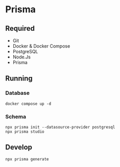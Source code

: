 # Prisma

## Required
- Git
- Docker & Docker Compose
- PostgreSQL
- Node.Js
- Prisma




## Running
### Database
```
docker compose up -d
```
### Schema
```
npx prisma init --datasource-provider postgresql
npx prisma studio
```

## Develop
```bash
npx prisma generate
```